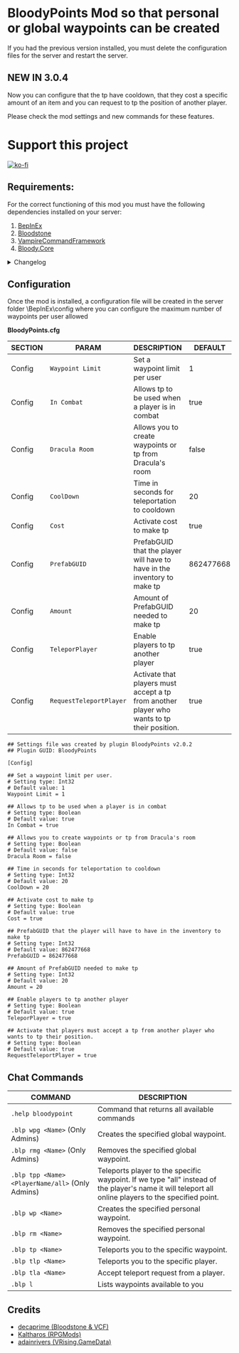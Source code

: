 # BloodyPoints Mod so that personal or global waypoints can be created

If you had the previous version installed, you must delete the configuration files for the server and restart the server.

## NEW IN 3.0.4

Now you can configure that the tp have cooldown, that they cost a specific amount of an item and you can request to tp the position of another player.

Please check the mod settings and new commands for these features.

# Support this project

[![ko-fi](https://ko-fi.com/img/githubbutton_sm.svg)](https://ko-fi.com/K3K8ENRQY)

## Requirements:

For the correct functioning of this mod you must have the following dependencies installed on your server:

1. [BepInEx](https://thunderstore.io/c/v-rising/p/BepInEx/BepInExPack_V_Rising/)
2. [Bloodstone](https://thunderstore.io/c/v-rising/p/deca/Bloodstone/)
3. [VampireCommandFramework](https://thunderstore.io/c/v-rising/p/deca/VampireCommandFramework/)
4. [Bloody.Core](https://thunderstore.io/c/v-rising/p/Trodi/BloodyCore/)


<details>
<summary>Changelog</summary>

`2.0.4`
- Added the cost option to make tp and the configuration of the PrefabGUID and its quantity.
- Added the option to request a player to tp his position.

`2.0.3`
- Added option to the configuration file to prevent tp when a player is in combat
- Added option in the configuration file so that players have a cooldown time between tp
- Changed the short command from .bp to .blp to avoid incompatibility with other mods.

`2.0.2`
- Bloody.Core dependency removed as dll and added as framework
- Added parameter in the mod configuration to avoid creating or teleporting to Dracula's room

`2.0.0`
- Updated to VRISING 1.0

`1.0.2`
- Fixed README

`1.0.2`
- Fix problem with config files when init first time mod

`1.0.0`
- First Release


</details>

## Configuration

Once the mod is installed, a configuration file will be created in the server folder \BepInEx\config where you can configure the maximum number of waypoints per user allowed

**BloodyPoints.cfg**

|SECTION|PARAM| DESCRIPTION                                                     | DEFAULT
|----------------|-------------------------------|-----------------------------------------------------------------|-----------------------------|
|Config|`Waypoint Limit`            | Set a waypoint limit per user              | 1
|Config|`In Combat`            | Allows tp to be used when a player is in combat             | true
|Config|`Dracula Room`            | Allows you to create waypoints or tp from Dracula's room              | false
|Config|`CoolDown`            | Time in seconds for teleportation to cooldown              | 20
|Config|`Cost`            | Activate cost to make tp              | true
|Config|`PrefabGUID`            | PrefabGUID that the player will have to have in the inventory to make tp              | 862477668
|Config|`Amount`            | Amount of PrefabGUID needed to make tp              | 20
|Config|`TeleporPlayer`            | Enable players to tp another player             | true
|Config|`RequestTeleportPlayer`            | Activate that players must accept a tp from another player who wants to tp their position.              | true
 
 ```
## Settings file was created by plugin BloodyPoints v2.0.2
## Plugin GUID: BloodyPoints

[Config]

## Set a waypoint limit per user.
# Setting type: Int32
# Default value: 1
Waypoint Limit = 1

## Allows tp to be used when a player is in combat
# Setting type: Boolean
# Default value: true
In Combat = true

## Allows you to create waypoints or tp from Dracula's room
# Setting type: Boolean
# Default value: false
Dracula Room = false

## Time in seconds for teleportation to cooldown
# Setting type: Int32
# Default value: 20
CoolDown = 20

## Activate cost to make tp
# Setting type: Boolean
# Default value: true
Cost = true

## PrefabGUID that the player will have to have in the inventory to make tp
# Setting type: Int32
# Default value: 862477668
PrefabGUID = 862477668

## Amount of PrefabGUID needed to make tp
# Setting type: Int32
# Default value: 20
Amount = 20

## Enable players to tp another player
# Setting type: Boolean
# Default value: true
TeleporPlayer = true

## Activate that players must accept a tp from another player who wants to tp their position.
# Setting type: Boolean
# Default value: true
RequestTeleportPlayer = true
 ```

## Chat Commands

| COMMAND                                          |DESCRIPTION
|--------------------------------------------------|-------------------------------|
| `.help bloodypoint`                                   | Command that returns all available commands    
| `.blp wpg <Name>` (Only Admins)                   | Creates the specified global waypoint.
| `.blp rmg <Name>` (Only Admins)   | Removes the specified global waypoint.
| `.blp tpp <Name> <PlayerName/all>` (Only Admins)  | Teleports player to the specific waypoint. If we type "all" instead of the player's name it will teleport all online players to the specified point.
| `.blp wp <Name>`  | Creates the specified personal waypoint.
| `.blp rm <Name>`  | Removes the specified personal waypoint.
| `.blp tp <Name>`  | Teleports you to the specific waypoint.
| `.blp tlp <Name>`  | Teleports you to the specific player.
| `.blp tla <Name>`  | Accept teleport request from a player.
| `.blp l `  | Lists waypoints available to you

## Credits

- [decaprime (Bloodstone & VCF)](https://github.com/decaprime) 
- [Kaltharos (RPGMods)](https://github.com/Kaltharos/RPGMods) 
- [adainrivers (VRising.GameData)](https://github.com/adainrivers/VRising.GameData)
